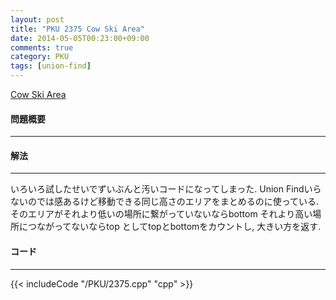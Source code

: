 ```yaml
---
layout: post
title: "PKU 2375 Cow Ski Area"
date: 2014-05-05T00:23:00+09:00
comments: true
category: PKU
tags: [union-find]
---
```


[Cow Ski Area](http://poj.org/problem?id=2375)

#### 問題概要

****

#### 解法

****

いろいろ試したせいでずいぶんと汚いコードになってしまった.
Union Findいらないのでは感あるけど移動できる同じ高さのエリアをまとめるのに使っている.
そのエリアがそれより低いの場所に繋がっていないならbottom
それより高い場所につながってないならtop
としてtopとbottomをカウントし, 大きい方を返す.

#### コード

****

{{< includeCode "/PKU/2375.cpp" "cpp" >}}

